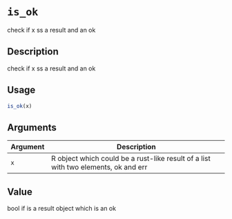 # `is_ok`

check if x ss a result and an ok


## Description

check if x ss a result and an ok


## Usage

```r
is_ok(x)
```


## Arguments

Argument      |Description
------------- |----------------
`x`     |     R object which could be a rust-like result of a list with two elements, ok and err


## Value

bool if is a result object which is an ok


